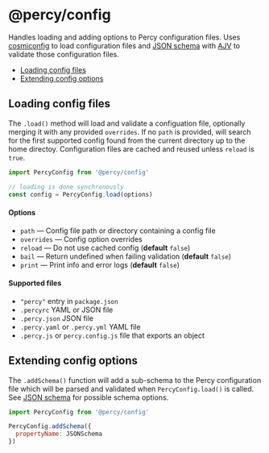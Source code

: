 # @percy/config

Handles loading and adding options to Percy configuration files. Uses
[cosmiconfig](https://github.com/davidtheclark/cosmiconfig) to load configuration files and [JSON
schema](https://json-schema.org/) with [AJV](https://github.com/epoberezkin/ajv) to validate those
configuration files.

- [Loading config files](#loading-config-files)
- [Extending config options](#extending-config-options)

## Loading config files

The `.load()` method will load and validate a configuation file, optionally merging it with any
provided `overrides`. If no `path` is provided, will search for the first supported config found
from the current directory up to the home directoy. Configuration files are cached and reused unless
`reload` is `true`.

```js
import PercyConfig from '@percy/config'

// loading is done synchronously
const config = PercyConfig.load(options)
```

#### Options

- `path` — Config file path or directory containing a config file
- `overrides` — Config option overrides
- `reload` — Do not use cached config (**default** `false`)
- `bail` — Return undefined when failing validation (**default** `false`)
- `print` — Print info and error logs (**default** `false`)

#### Supported files

- `"percy"` entry in `package.json`
- `.percyrc` YAML or JSON file
- `.percy.json` JSON file
- `.percy.yaml` or `.percy.yml` YAML file
- `.percy.js` or `percy.config.js` file that exports an object

## Extending config options

The `.addSchema()` function will add a sub-schema to the Percy configuration file which will be
parsed and validated when `PercyConfig.load()` is called. See [JSON
schema](https://json-schema.org/) for possible schema options.

```js
import PercyConfig from '@percy/config'

PercyConfig.addSchema({
  propertyName: JSONSchema
})
```
